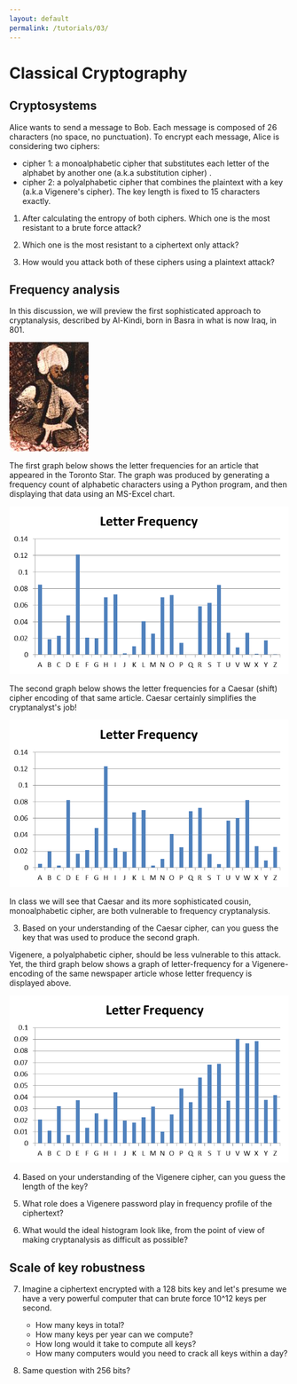 ```yaml
---
layout: default
permalink: /tutorials/03/
---
```


# Classical Cryptography

## Cryptosystems

Alice wants to send a message to Bob. Each message is composed of 26 characters (no space, no punctuation). To encrypt each message, Alice is considering two ciphers:

- cipher 1: a monoalphabetic cipher that substitutes each letter of the alphabet by another one (a.k.a substitution cipher) . 
- cipher 2: a polyalphabetic cipher that combines the plaintext with a key (a.k.a Vigenere's cipher). The key length is fixed to 15 characters exactly. 

1. After calculating the entropy of both ciphers. Which one is the most resistant to a brute force attack?

2. Which one is the most resistant to a ciphertext only attack? 

3. How would you attack both of these ciphers using a plaintext attack? 

## Frequency analysis

In this discussion, we will preview the first sophisticated approach to cryptanalysis, described by Al-Kindi, born in Basra in what is now Iraq, in 801.

![al-kindi](media/al-kindi.jpg)

The first graph below shows the letter frequencies for an article that appeared in the Toronto Star. The graph was produced by generating a frequency count of alphabetic characters using a Python program, and then displaying that data using an MS-Excel chart.

![original](media/original.png)

The second graph below shows the letter frequencies for a Caesar (shift) cipher encoding of that same article. Caesar certainly simplifies the cryptanalyst's job!

![caesar](media/caesar.png)

In class we will see that Caesar and its more sophisticated cousin, monoalphabetic cipher, are both vulnerable to frequency 
cryptanalysis. 

3. Based on your understanding of the Caesar cipher, can you guess the key that was used to produce the second graph. 

Vigenere, a polyalphabetic cipher, should be less vulnerable to this attack. Yet, the third graph below shows a graph of letter-frequency for a Vigenere-encoding of the same newspaper article whose letter frequency is displayed above.

![vigenere](media/vigenere.png)

4. Based on your understanding of the Vigenere cipher, can you guess the length of the key?

5. What role does a Vigenere password play in frequency profile of the ciphertext?

6. What would the ideal histogram look like, from the point of view of making cryptanalysis as difficult as possible?

## Scale of key robustness

7. Imagine a ciphertext encrypted with a 128 bits key and let's presume we have a very powerful computer that can brute force 10^12 keys per second.

    - How many keys in total?
    - How many keys per year can we compute?
    - How long would it take to compute all keys?
    - How many computers would you need to crack all keys within a day?

8. Same question with 256 bits? 